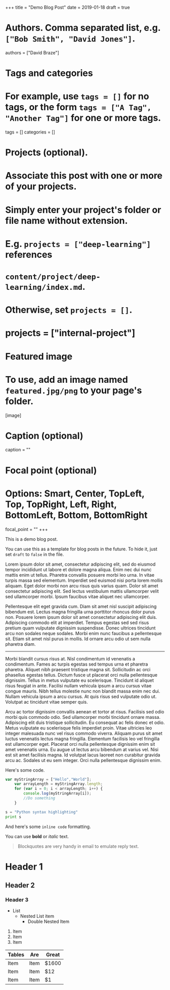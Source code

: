 +++
title = "Demo Blog Post"
date = 2019-01-18
draft = true

# Authors. Comma separated list, e.g. `["Bob Smith", "David Jones"]`.
authors = ["David Braze"]

# Tags and categories
# For example, use `tags = []` for no tags, or the form `tags = ["A Tag", "Another Tag"]` for one or more tags.
tags = []
categories = []

# Projects (optional).
#   Associate this post with one or more of your projects.
#   Simply enter your project's folder or file name without extension.
#   E.g. `projects = ["deep-learning"]` references
#   `content/project/deep-learning/index.md`.
#   Otherwise, set `projects = []`.
# projects = ["internal-project"]

# Featured image
# To use, add an image named `featured.jpg/png` to your page's folder.
[image]
  # Caption (optional)
  caption = ""

  # Focal point (optional)
  # Options: Smart, Center, TopLeft, Top, TopRight, Left, Right, BottomLeft, Bottom, BottomRight
  focal_point = ""
+++

This is a demo blog post.

You can use this as a template for blog posts in the future. To hide it, just set `draft` to `false` in the file.

Lorem ipsum dolor sit amet, consectetur adipiscing elit, sed do eiusmod tempor incididunt ut labore et dolore magna aliqua. Enim nec dui nunc mattis enim ut tellus. Pharetra convallis posuere morbi leo urna. In vitae turpis massa sed elementum. Imperdiet sed euismod nisi porta lorem mollis aliquam. Eget dolor morbi non arcu risus quis varius quam. Dolor sit amet consectetur adipiscing elit. Sed lectus vestibulum mattis ullamcorper velit sed ullamcorper morbi. Ipsum faucibus vitae aliquet nec ullamcorper.

Pellentesque elit eget gravida cum. Diam sit amet nisl suscipit adipiscing bibendum est. Lectus magna fringilla urna porttitor rhoncus dolor purus non. Posuere lorem ipsum dolor sit amet consectetur adipiscing elit duis. Adipiscing commodo elit at imperdiet. Tempus egestas sed sed risus pretium quam vulputate dignissim suspendisse. Donec ultrices tincidunt arcu non sodales neque sodales. Morbi enim nunc faucibus a pellentesque sit. Etiam sit amet nisl purus in mollis. Id ornare arcu odio ut sem nulla pharetra diam.

---

Morbi blandit cursus risus at. Nisl condimentum id venenatis a condimentum. Fames ac turpis egestas sed tempus urna et pharetra pharetra. Aliquet nibh praesent tristique magna sit. Sollicitudin ac orci phasellus egestas tellus. Dictum fusce ut placerat orci nulla pellentesque dignissim. Tellus in metus vulputate eu scelerisque. Tincidunt id aliquet risus feugiat in ante. Facilisi nullam vehicula ipsum a arcu cursus vitae congue mauris. Nibh tellus molestie nunc non blandit massa enim nec dui. Nullam vehicula ipsum a arcu cursus. At quis risus sed vulputate odio ut. Volutpat ac tincidunt vitae semper quis.

Arcu ac tortor dignissim convallis aenean et tortor at risus. Facilisis sed odio morbi quis commodo odio. Sed ullamcorper morbi tincidunt ornare massa. Adipiscing elit duis tristique sollicitudin. Eu consequat ac felis donec et odio. Metus vulputate eu scelerisque felis imperdiet proin. Vitae ultricies leo integer malesuada nunc vel risus commodo viverra. Aliquam purus sit amet luctus venenatis lectus magna fringilla. Elementum facilisis leo vel fringilla est ullamcorper eget. Placerat orci nulla pellentesque dignissim enim sit amet venenatis urna. Eu augue ut lectus arcu bibendum at varius vel. Nisi est sit amet facilisis magna. Id volutpat lacus laoreet non curabitur gravida arcu ac. Sodales ut eu sem integer. Orci nulla pellentesque dignissim enim.

Here's some code.
```javascript
var myStringArray = ["Hello","World"];
    var arrayLength = myStringArray.length;
    for (var i = 0; i < arrayLength; i++) {
        console.log(myStringArray[i]);
        //Do something
    }
```

```python
s = "Python syntax highlighting"
print s
```

And here's some `inline code` formatting.

You can use **bold** or *italic* text.

> Blockquotes are very handy in email to emulate reply text.

# Header 1
## Header 2
### Header 3

* List
  * Nested List item
    * Double Nested Item

1. Item
2. Item
3. Item

| Tables   | Are           | Great |
|----------|---------------|-------|
| Item | Item  | $1600 |
| Item | Item      | $12   |
| Item | Item | $1    |
